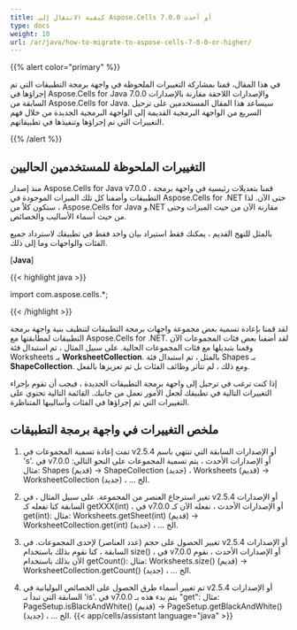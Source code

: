 ```yaml
---
title: كيفية الانتقال إلى Aspose.Cells 7.0.0 أو أحدث
type: docs
weight: 10
url: /ar/java/how-to-migrate-to-aspose-cells-7-0-0-or-higher/
---
```


{{% alert color="primary" %}}

في هذا المقال، قمنا بمشاركة التغييرات الملحوظة في واجهة برمجة التطبيقات التي تم إجراؤها في Aspose.Cells for Java 7.0.0 والإصدارات اللاحقة مقارنة بالإصدارات السابقة من Aspose.Cells for Java. سيساعد هذا المقال المستخدمين على ترحيل السريع من الواجهة البرمجية القديمة إلى الواجهة البرمجية الجديدة من خلال فهم التغييرات التي تم إجراؤها وتنفيذها في تطبيقاتهم.

{{% /alert %}}

## **التغييرات الملحوظة للمستخدمين الحاليين**

منذ إصدار Aspose.Cells for Java v7.0.0 ، قمنا بتعديلات رئيسية في واجهة برمجة التطبيقات وأضفنا كل تلك الميزات الموجودة في Aspose.Cells for .NET حتى الآن. لذا ، ستكون كلاً من Aspose.Cells for Java و.NET مقارنة الآن من حيث الميزات وحتى من حيث أسماء الأساليب والخصائص.

بالمثل للنهج القديم ، يمكنك فقط استيراد بيان واحد فقط في تطبيقك لاسترداد جميع الفئات والواجهات وما إلى ذلك.

[**Java**]

{{< highlight java >}}

 import com.aspose.cells.*;

{{< /highlight >}}

لقد قمنا بإعادة تسمية بعض مجموعة واجهات برمجة التطبيقات لتنظيف بنية واجهة برمجة التطبيقات لمطابقتها مع Aspose.Cells for .NET. لقد أضفنا بعض فئات المجموعات الآن وقمنا بتبديلها مع فئات المجموعات الحالية. على سبيل المثال ، تم استبدال فئة Worksheets بـ **WorksheetCollection**. بالمثل ، تم استبدال فئة Shapes بـ **ShapeCollection**. ومع ذلك ، لم تتأثر وظائف الفئات بل تم تعزيزها بالفعل.

إذا كنت ترغب في ترحيل إلى واجهة برمجة التطبيقات الجديدة ، فيجب أن تقوم بإجراء التغييرات التالية في تطبيقك لجعل الأمور تعمل من جانبك. القائمة التالية تحتوي على التغييرات التي تم إجراؤها في الفئات وأساليبها المتناظرة.

## **ملخص التغييرات في واجهة برمجة التطبيقات**

1) تمت إعادة تسمية المجموعات في v2.5.4 أو الإصدارات السابقة التي تنتهي باسم 's'. في v7.0.0 أو الإصدارات الأحدث ، يتم تسمية المجموعات على النحو التالي:
مثال: Shapes (قديم) -> ShapeCollection (جديد) ، Worksheets (قديم) -> WorksheetCollection (جديد) ، ... الخ.

2) تغير استرجاع العنصر من المجموعة. على سبيل المثال ، في v2.5.4 أو الإصدارات السابقة كنا نفعله كـ getXXX(int) ، في v7.0.0 أو الإصدارات الأحدث ، نفعله الآن كـ get(int):
مثال: Worksheets.getSheet(int) (قديم) -> WorksheetCollection.get(int) (جديد) ، ... الخ.

3) تغيير الحصول على حجم (عدد العناصر) لإحدى المجموعات. في v2.5.4 أو الإصدارات السابقة ، كنا نقوم بذلك باستخدام size() ، في v7.0.0 أو الإصدارات الأحدث ، نقوم الآن بذلك باستخدام getCount():
مثال: Worksheets.size() (قديم) -> WorksheetCollection.getCount() (جديد) ، ... الخ.

4) تم تغيير أسماء طرق الحصول على الخصائص البوليانية في v2.5.4 أو الإصدارات السابقة التي تبدأ بـ 'is'. في v7.0.0 يتم بدء هذه بـ "get":
مثال: PageSetup.isBlackAndWhite() (قديم) -> PageSetup.getBlackAndWhite() (جديد) ، ... الخ.
{{< app/cells/assistant language="java" >}}
